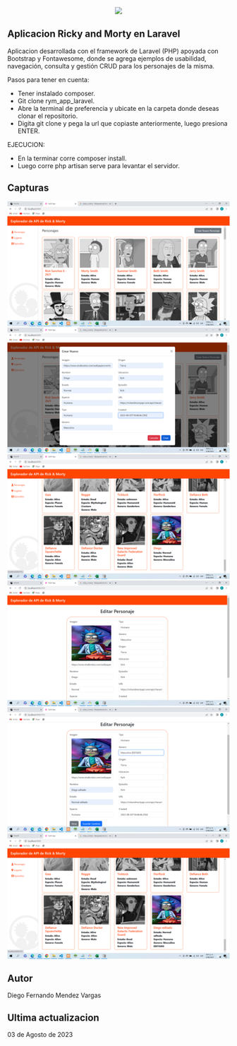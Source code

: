 <p align="center"><img src="https://media.vogue.es/photos/5cc754b2c702372f61fe0388/master/w_1600%2Cc_limit/rick_y_morty_7132.jpg" width="400"></p>

## Aplicacion Ricky and Morty en Laravel

Aplicacion desarrollada con el framework de Laravel (PHP) apoyada con Bootstrap y Fontawesome, donde se agrega ejemplos de usabilidad, navegación, consulta y gestión CRUD para los personajes de la misma.

Pasos para tener en cuenta:

- Tener instalado composer.
- Git clone rym_app_laravel.
- Abre la terminal de preferencia y ubicate en la carpeta donde deseas clonar el repositorio.
- Digita git clone y pega la url que copiaste anteriormente, luego presiona ENTER.

EJECUCION:

- En la terminar corre composer install.
- Luego corre php artisan serve para levantar el servidor.

## Capturas
![Alt text](image.png)
![Alt text](image-1.png)
![Alt text](image-2.png)
![Alt text](image-3.png)
![Alt text](image-4.png)
![Alt text](image-5.png)

## Autor

Diego Fernando Mendez Vargas

## Ultima actualizacion

03 de Agosto de 2023
